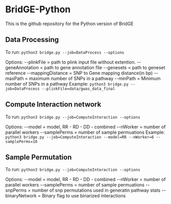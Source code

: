 # BridGE-Python

This is the github repository for the Python version of BridGE


## Data Processing
To run:
`python3 bridge.py --job=DataProcess --options`

Options:
--plinkFile = path to plink input file without extention. 
--geneAnnotation = path to gene annotation file
--genesets = path to geneset reference
--mappingDistance = SNP to Gene mapping distance(in bp)
--maxPath = maximum number of SNPs in a pathway
--minPath = Minimum number of SNPs in a pathway
Example:
`python3 bridge.py --job=DataProcess --plinkFile=data/gwas_data_final`

## Compute Interaction network
To run:
`python3 bridge.py --job=ComputeInteraction --options`

Options:
--model = model, RR - RD - DD - combined
--nWorker = number of parallel workers
--samplePerms = number of sample permuations
Example:
`python3 bridge.py --job=ComputeInteraction --model=RR --nWorker=6 --samplePerms=10`

## Sample Permutation
To run:
`python3 bridge.py --job=ComputeInteraction --options`

Options:
--model = model, RR - RD - DD - combined
--nWorker = number of parallel workers
--samplePerms = number of sample permuations
--snpPerms = number of snp permutations used in generatin pathway stats
--binaryNetwork = Binary flag to use binarized interactions
